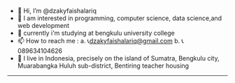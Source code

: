 - 👋 Hi, I’m @dzakyfaishalariq
- 👀 I am interested in programming, computer science, data science,and web development
- 🌱 currently i'm studying at bengkulu university college
- 📫 How to reach me :
      a. 📞dzakyfaishalariq@gmail.com
      b. 📞089634104626
- 📖 I live in Indonesia, precisely on the island of Sumatra, Bengkulu city, Muarabangka Huluh sub-district, Bentiring teacher housing
<hr>
<!--- menampilkan pencapaian->
[Anurag's GitHub stats](https://github-readme-stats.vercel.app/api?username=dzakyfaishalariq&show_icons=true&theme=radical)
